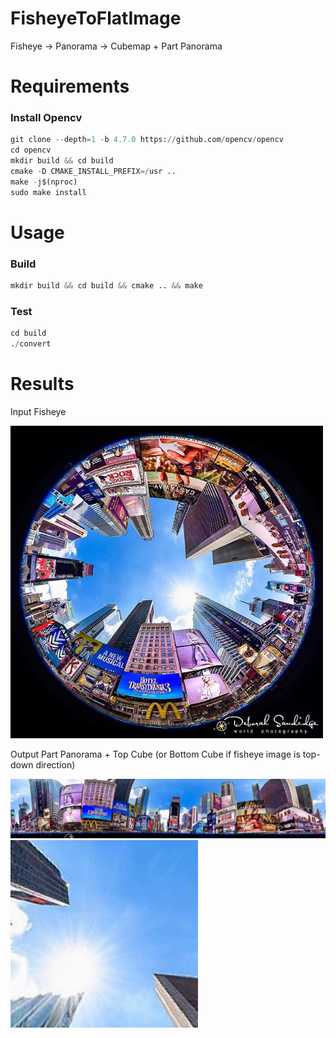 # FisheyeToFlatImage
Fisheye -> Panorama -> Cubemap + Part Panorama

# Requirements

### Install Opencv 

```python
git clone --depth=1 -b 4.7.0 https://github.com/opencv/opencv
cd opencv
mkdir build && cd build
cmake -D CMAKE_INSTALL_PREFIX=/usr ..
make -j$(nproc)
sudo make install
```

# Usage

### Build

```python 
mkdir build && cd build && cmake .. && make
```

### Test 

```python
cd build 
./convert
```

# Results

Input Fisheye
<!-- ![source.jpg](images/source.jpg) -->

<img src="images/fisheye.jpg" alt="Description of image" width="500"/>

Output Part Panorama + Top Cube (or Bottom Cube if fisheye image is top-down direction)

<img src="outtests/panorama.jpg" alt="Description of image" width="1500"/>
<img src="outtests/panorama_bottom.jpg" alt="Description of image" width="300"/>
<!-- ![panorama.jpg](outtests/panorama.jpg)
![panorama_bottom.jpg](outtests/panorama_bottom.jpg) -->